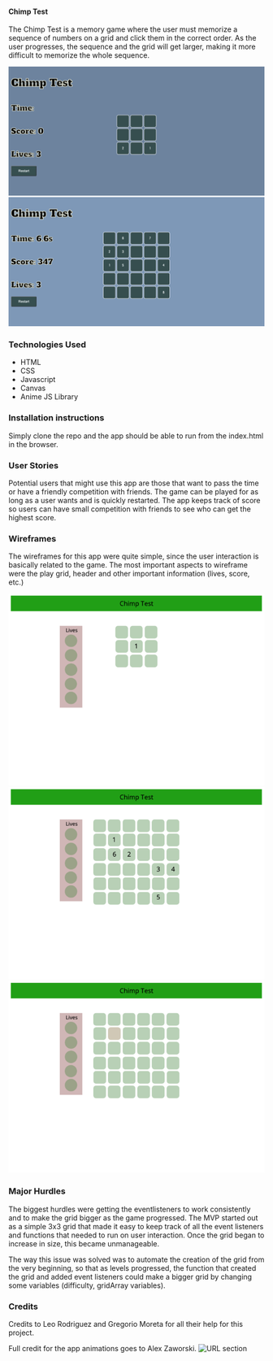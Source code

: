 #### Chimp Test

The Chimp Test is a memory game where the user must memorize a sequence of numbers on a grid and click them in the correct order. As the user progresses, the sequence and the grid will get larger, making it more difficult to memorize the whole sequence. 

![Image 1](/screenshots/image1.png "Start Game")
![Image 2](/screenshots/image2.png "Harder Level")

### Technologies Used

- HTML
- CSS
- Javascript
- Canvas
- Anime JS Library

### Installation instructions

Simply clone the repo and the app should be able to run from the index.html in the browser. 

### User Stories

Potential users that might use this app are those that want to pass the time or have a friendly competition with friends. The game can be played for as long as a user wants and is quickly restarted. The app keeps track of score so users can have small competition with friends to see who can get the highest score.

### Wireframes

The wireframes for this app were quite simple, since the user interaction is basically related to the game. The most important aspects to wireframe were the play grid, header and other important information (lives, score, etc.) 

![Wireframe 1](/screenshots/wireframe1.png "Start Game")
![Wireframe 2](/screenshots/wireframe2.png "Harder Level")
![Wireframe 3](/screenshots/wireframe3.png "Harder Level after click")


### Major Hurdles

The biggest hurdles were getting the eventlisteners to work consistently and to make the grid bigger as the game progressed. The MVP started out as a simple 3x3 grid that made it easy to keep track of all the event listeners and functions that needed to run on user interaction. Once the grid began to increase in size, this became unmanageable.

The way this issue was solved was to automate the creation of the grid from the very beginning, so that as levels progressed, the function that created the grid and added event listeners could make a bigger grid by changing some variables (difficulty, gridArray variables). 

### Credits

Credits to Leo Rodriguez and Gregorio Moreta for all their help for this project.

Full credit for the app animations goes to Alex Zaworski. 
![URL section](https://codepen.io/alexzaworski/pen/mEZvrG?editors=1010)

